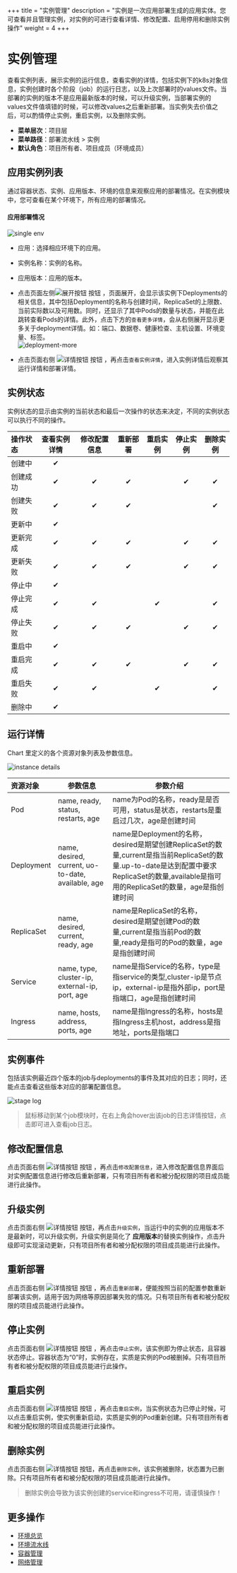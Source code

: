 +++
title = "实例管理"
description = "实例是一次应用部署生成的应用实体。您可查看并且管理实例，对实例的可进行查看详情、修改配置、启用停用和删除实例操作"
weight = 4
+++

# 实例管理

查看实例列表，展示实例的运行信息，查看实例的详情，包括实例下的k8s对象信息，实例创建时各个阶段（job）的运行日志，以及上次部署时的values文件。当部署的实例的版本不是应用最新版本的时候，可以升级实例，当部署实例的values文件值填错的时候，可以修改values之后重新部署。当实例失去价值之后，可以酌情停止实例，重启实例，以及删除实例。
  
  - **菜单层次**：项目层
  - **菜单路径**：部署流水线 > 实例
  - **默认角色**：项目所有者、项目成员（环境成员）


## 应用实例列表
通过容器状态、实例、应用版本、环境的信息来观察应用的部署情况。在实例模块中，您可查看在某个环境下，所有应用的部署情况。


#### 应用部署情况
    
![single env](/docs/user-guide/deployment-pipeline/image/instance1.jpg)


  - 应用：选择相应环境下的应用。

  - 实例名称：实例的名称。

  - 应用版本：应用的版本。  
  
  - 点击页面左侧![展开按钮](/docs/user-guide/deployment-pipeline/image/arrow_button.jpg) 按钮 ，页面展开，会显示该实例下Deployments的相关信息，其中包括Deployment的名称与创建时间，ReplicaSet的上限数、当前实际数以及可用数。同时，还显示了其中Pods的数量与状态，并能在此跳转查看Pods的详情。此外，点击下方的`查看更多详情`，会从右侧展开显示更多关于deployment详情。如：端口、数据卷、健康检查、主机设置、环境变量、标签。  
  ![deployment-more](/docs/user-guide/deployment-pipeline/image/instance8.jpg)

  - 点击页面右侧 ![详情按钮](/docs/user-guide/development-pipeline/image/detail_button.png) 按钮 ，再点击`查看实例详情`，进入实例详情后观察其运行详情和部署详情。

 



## 实例状态

实例状态的显示由实例的当前状态和最后一次操作的状态来决定，不同的实例状态可以执行不同的操作。

操作状态|查看实例详情|修改配置信息|重新部署|重启实例|停止实例|删除实例
:----|:----:|:----:|:----:|:----:|:----:|:----:
创建中|✔|
创建成功|✔|✔|✔| |✔|✔
创建失败|✔|✔|✔| | |✔
更新中|✔|
更新完成|✔|✔|✔| |✔|✔
更新失败|✔|✔|✔| |✔|✔
停止中|✔| | | | |
停止完成|✔|✔||✔| |✔
停止失败|✔|✔|✔||✔|✔
重启中|✔| | | |
重启完成|✔|✔|✔| |✔|✔
重启失败|✔|✔||✔| |✔
删除中|✔|

## 运行详情
Chart 里定义的各个资源对象列表及参数信息。

  ![instance details](/docs/user-guide/deployment-pipeline/image/instance3.jpg)

资源对象|参数信息|参数介绍
:----|----|----
Pod |name, ready, status, restarts, age|name为Pod的名称，ready是是否可用，status是状态，restarts是重启过几次，age是创建时间
Deployment |name, desired, current, uo-to-date, available, age|name是Deployment的名称，desired是期望创建ReplicaSet的数量,current是指当前ReplicaSet的数量.up-to-date是达到配置中要求ReplicaSet的数量,available是指可用的ReplicaSet的数量，age是指创建时间
ReplicaSet |name, desired, current, ready, age|name是ReplicaSet的名称，desired是期望创建Pod的数量,current是指当前Pod的数量,ready是指可的Pod的数量，age是指创建时间
Service|name, type, cluster-ip, external-ip, port, age|name是指Service的名称，type是指service的类型,cluster-ip是节点ip，external-ip是指外部ip，port是指端口，age是指创建时间
Ingress|name, hosts, address, ports, age|name是指Ingress的名称，hosts是指Ingress主机host，address是指地址，ports是指端口

## 实例事件
包括该实例最近四个版本的job与deployments的事件及其对应的日志；同时，还能点击查看这些版本对应的部署配置信息。
       
  ![stage log](/docs/user-guide/deployment-pipeline/image/instance2.jpg)  

<blockquote class="note">
  鼠标移动到某个job模块时，在右上角会hover出该job的日志详情按钮，点击即可进入查看job日志。
</blockquote>


## 修改配置信息
点击页面右侧 ![详情按钮](/docs/user-guide/development-pipeline/image/detail_button.png) 按钮 ，再点击`修改配置信息`，进入修改配置信息界面后对实例配置信息进行修改后重新部署，只有项目所有者和被分配权限的项目成员能进行此操作。

## 升级实例
点击页面右侧 ![详情按钮](/docs/user-guide/development-pipeline/image/detail_button.png) 按钮，再点击`升级实例`，当运行中的实例的应用版本不是最新时，可以升级实例，升级实例是简化了 **应用版本**的替换实例操作，点击升级即可实现滚动更新，只有项目所有者和被分配权限的项目成员能进行此操作。

## 重新部署
点击页面右侧 ![详情按钮](/docs/user-guide/development-pipeline/image/detail_button.png) 按钮 ，再点击`重新部署`，便能按照当前的配置参数重新部署该实例，适用于因为网络等原因部署失败的情况。只有项目所有者和被分配权限的项目成员能进行此操作。

## 停止实例
点击页面右侧 ![详情按钮](/docs/user-guide/development-pipeline/image/detail_button.png) 按钮 ，再点击`停止实例`，该实例即为停止状态，且容器状态停止。容器状态为“0”时，实例存在，实质是实例的Pod被删掉。只有项目所有者和被分配权限的项目成员能进行此操作。


## 重启实例
点击页面右侧 ![详情按钮](/docs/user-guide/development-pipeline/image/detail_button.png) 按钮 ，再点击`重启实例`，当实例状态为已停止时候，可以点击重启实例，使实例重新启动，实质是实例的Pod重新创建。只有项目所有者和被分配权限的项目成员能进行此操作。

## 删除实例
点击页面右侧 ![详情按钮](/docs/user-guide/development-pipeline/image/detail_button.png) 按钮，再点击`删除实例`，该实例被删除，状态置为已删除。只有项目所有者和被分配权限的项目成员能进行此操作。

   <blockquote class="warning">
       删除实例会导致为该实例创建的service和ingress不可用，请谨慎操作！
    	</blockquote>

## 更多操作
- [环境总览](../environments-overview)
- [环境流水线](../environment-pipeline)
- [容器管理](../container)
- [网络管理](../service)
